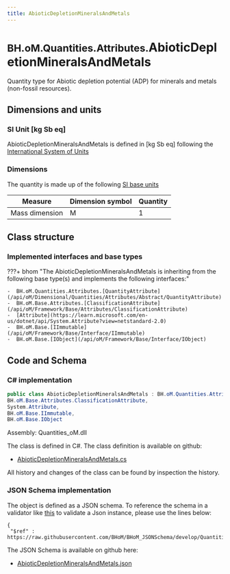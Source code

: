 ```yaml
---
title: AbioticDepletionMineralsAndMetals
---
```


# <small>BH.oM.Quantities.Attributes.</small>**AbioticDepletionMineralsAndMetals**

Quantity type for Abiotic depletion potential (ADP) for minerals and metals (non-fossil resources).

## Dimensions and units

### SI Unit [kg Sb eq]

AbioticDepletionMineralsAndMetals is defined in [kg Sb eq] following the [International System of Units](https://en.wikipedia.org/wiki/International_System_of_Units) 

### Dimensions

The quantity is made up of the following [SI base units](https://en.wikipedia.org/wiki/SI_base_unit)

| Measure        | Dimension symbol | Quantity |
|------------------|--------|----------|
| Mass dimension |  M  |1  |

## Class structure

### Implemented interfaces and base types

???+ bhom "The AbioticDepletionMineralsAndMetals is inheriting from the following base type(s) and implements the following interfaces:"

    -  BH.oM.Quantities.Attributes.[QuantityAttribute](/api/oM/Dimensional/Quantities/Attributes/Abstract/QuantityAttribute)
    -  BH.oM.Base.Attributes.[ClassificationAttribute](/api/oM/Framework/Base/Attributes/ClassificationAttribute)
    -  [Attribute](https://learn.microsoft.com/en-us/dotnet/api/System.Attribute?view=netstandard-2.0)
    -  BH.oM.Base.[IImmutable](/api/oM/Framework/Base/Interface/IImmutable)
    -  BH.oM.Base.[IObject](/api/oM/Framework/Base/Interface/IObject)




## Code and Schema

### C# implementation

``` C# title="C#"
public class AbioticDepletionMineralsAndMetals : BH.oM.Quantities.Attributes.QuantityAttribute,
BH.oM.Base.Attributes.ClassificationAttribute,
System.Attribute,
BH.oM.Base.IImmutable,
BH.oM.Base.IObject
```

Assembly: Quantities_oM.dll

The class is defined in C#. The class definition is available on github:

- [AbioticDepletionMineralsAndMetals.cs](https://github.com/BHoM/BHoM/blob/develop/Quantities_oM/Attributes\AbioticDepletionMineralsAndMetals.cs)

All history and changes of the class can be found by inspection the history.
### JSON Schema implementation

The object is defined as a JSON schema. To reference the schema in a validator like [this](https://www.jsonschemavalidator.net/) to validate a Json instance, please use the lines below:

``` { .json .copy .select } title="JSON Schema"
{
 "$ref" : https://raw.githubusercontent.com/BHoM/BHoM_JSONSchema/develop/Quantities_oM/Attributes/AbioticDepletionMineralsAndMetals.json}
```

The JSON Schema is available on github here:

- [AbioticDepletionMineralsAndMetals.json](https://github.com/BHoM/BHoM_JSONSchema/blob/develop/Quantities_oM/Attributes/AbioticDepletionMineralsAndMetals.json)
